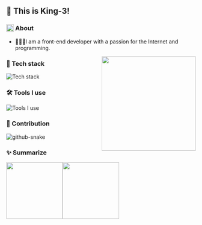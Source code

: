 ## 👋 This is King-3!

### <img src="https://article.biliimg.com/bfs/article/821e8b784117cda39eef369b948b3d13627872080.png" style="height: 20px; vertical-align: bottom;" /> About

- 👨🏻‍💻I am a front-end developer with a passion for the Internet and programming.

<img align= "right" id="user-content-mycat" width= "250" src= "https://pa1.narvii.com/6580/8098c6e9207376889eeb0532d9f5a0723c4d73f5_hq.gif"/>

### 🔭 Tech stack

![Tech stack](https://skillicons.dev/icons?i=html,css,js,typescript,vue,react,nodejs,mysql)

### 🛠 Tools I use

![Tools I use](https://skillicons.dev/icons?i=vscode,powershell,ps,git,github,vercel,pnpm,vite)

### 🚀 Contribution

<picture>
  <source media="(prefers-color-scheme: dark)" srcset="https://ghfast.top/https://raw.githubusercontent.com/coderking3/coderking3/output/contribution-snake-dark.svg" />
  <source media="(prefers-color-scheme: light)" srcset="https://ghfast.top/https://raw.githubusercontent.com/coderking3/coderking3/output/contribution-snake.svg" />
  <img alt="github-snake" src="https://ghfast.top/https://raw.githubusercontent.com/coderking3/coderking3/output/contribution-snake.svg" />
</picture>

### ✨ Summarize

<img align="" height="150px" src="https://github-readme-stats.vercel.app/api?username=coderking3&hide_title=true&hide_border=true&show_icons=true&include_all_commits=true&line_height=21&bg_color=0,EC6C6C,FFD479,FFFC79,73FA79&theme=graywhite" /><img align="" height="150px" src="https://github-readme-stats.vercel.app/api/top-langs/?username=coderking3&hide_title=true&hide_border=true&layout=compact&bg_color=0,73FA79,73FDFF,D783FF&theme=graywhite&locale=cn" />
